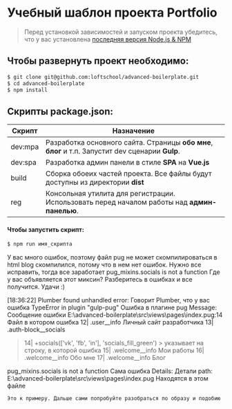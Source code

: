 # Учебный шаблон проекта Portfolio

> Перед установкой зависимостей и запуском проекта убедитесь, что у вас установлена [последняя версия Node.js & NPM](https://nodejs.org/en/download/current/)

##  Чтобы развернуть проект необходимо:
```sh
$ git clone git@github.com:loftschool/advanced-boilerplate.git
$ cd advanced-boilerplate
$ npm install
```

## Скрипты package.json:

| Скрипт | Назначение |
| ------ | ------ |
| dev:mpa | Разработка основного сайта. Страницы **обо мне**, **блог** и т.п. Запустит dev сценарии **Gulp**. |
| dev:spa | Разработка админ панели в стиле **SPA** на **Vue.js** |
| build  | Сборка обоеих частей проекта. Все файлы будут доступны из директории **dist** |
| reg | Консольная утилита для регистрации. Использовать перед началом работы над **админ-панелью**. |

#### Чтобы запустить скрипт:
```sh
$ npm run имя_скрипта
```
У вас много ошибок, поэтому файл pug не может скомпилироваться в html
blog скомпилился, потому что в нем нет ошибок.
Нужно все исправить, тогда все заработает
pug_mixins.socials is not a function Где у вас объявляется этот миксин? Разберитесь в ошибках и все получится. Удачи :)

[18:36:22] Plumber found unhandled error: Говорит Plumber, что у вас ошибка
 TypeError in plugin "gulp-pug" Ошибка в плагине pug
Message:    Сообщение ошибки
    E:\advanced-boilerplate\src\views\pages\index.pug:14    Файл в котором ошибка
    12|             .user__info Личный сайт разработчика
    13|       .auth-block__socials
  > 14|         +socials(['vk', 'fb', 'in'], 'socials_fill_green')  > указывает на строку, в которой ошибка
    15|         .welcome__info Мои работы
    16|         .welcome__info Обо мне
    17|         .welcome__info Блог

pug_mixins.socials is not a function    Сама ошибка
Details:    Детали
    path: E:\advanced-boilerplate\src\views\pages\index.pug     Находятся в этом файле

    Это к примеру. Дальше сами попробуйте разобраться по образу и подобию
